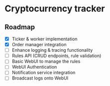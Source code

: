 # Cryptocurrency tracker

## Roadmap

- [x] Ticker & worker implementation
- [x] Order manager integration
- [ ] Enhance logging & tracing functionality
- [ ] Rules API (CRUD endpoints, rule validation)
- [ ] Basic WebUI to manage the rules
- [ ] WebUI Authentication
- [ ] Notification service integration
- [ ] Broadcast logs onto WebUI

